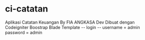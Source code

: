 # ci-catatan
Aplikasi Catatan Keuangan By FIA ANGKASA Dev
Dibuat dengan
Codeigniter
Boostrap
Blade Template
-- login --
username = admin
password = admin
